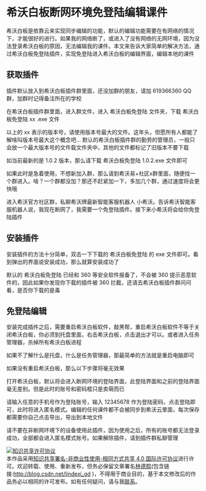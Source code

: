 
# 希沃白板断网环境免登陆编辑课件

希沃白板是依靠云来实现同步编辑的功能，默认的编辑功能需要在有网络的情况下，才能很好的进行。如果我的网络断了，或进入了没有网络的无网环境，因为没法登录希沃白板的原因，无法编辑我的课件。本文来告诉大家简单的解决方法，通过希沃白板免登陆插件，实现免登陆进入希沃白板的编辑界面，编辑本地的课件

<!--more-->



<!-- 发布 -->

## 获取插件

插件默认放入到希沃白板插件群里面，还没加群的朋友，请加 619366360 QQ 群，加群时记得备注所在的学校

在希沃白板插件群里面，进入群文件，进入 希沃白板免登陆 文件夹，下载 希沃白板免登陆 xx .exe 文件

以上的 xx 表示的版本号，请使用版本号最大的文件。这年头，但愿所有人都能了解啥叫版本号最大这个概念吧… 默认的希沃白板插件群的勤劳的管理员，一般只会放一个最大版本号的文件载文件夹中，其他的文件都标记了旧版本不要下载

如当前最新的是 1.0.2 版本，那么请下载 希沃白板免登陆 1.0.2.exe 文件即可

如果此时是急着使用，不想新加入群，那么请到希沃易+社区x群里面，随便找一个群进入。啥？一个群都没加？那还不赶紧加一下，多加几个群，通过速度将会更快哦

进入希沃官方社区群，私聊希沃牌最新智能客服机器人 小希沃。告诉希沃智能客服机器人说，我现在断网了，我需要一个免登陆插件。接下来小希沃将会给你免登陆插件

## 安装插件

安装插件的方法十分简单，双击一下下载的 希沃白板免登陆 的 exe 文件即可。看到弹出的界面说安装成功，那么就算安装成功了

默认的 希沃白板免登陆 已经和 360 等安全软件报备了，不会被 360 提示恶意软件的，因此如果你发现你下载的插件被 360 拦截，还请去希沃白板插件群问问看，是否你下载的是毒

## 免登陆编辑

安装完成插件之后，需要重启希沃白板软件，敲黑帮，重启希沃白板软件不等于关闭希沃白板，你必须到托盘里面，右击希沃白板，点击退出才可以。或者进入任务管理器，杀掉所有希沃白板进程

如果不了解什么是托盘，什么是任务管理器，那最简单的方法就是重启电脑即可

如果没有重启希沃白板，那么以下步骤将毫无效果

打开希沃白板，默认将会进入断网环境的登陆界面，此登陆界面和之前的登陆界面毫无差别。但是此时的账号和密码框只是卖萌而已

请输入任意的手机号作为登陆账号，输入 12345678 作为登陆密码，点击登陆即可，此时将进入匿名模式。编辑的任何课件都不会被同步到希沃云里面，每次保存都需要你自己点击导出，导出到本地文件

请不要在非断网环境下的设备使用此插件，因为使用之后，所有的账号都无法登录成功，全部都会进入匿名模式账号。如果解除插件，请到插件群私聊管理





<a rel="license" href="http://creativecommons.org/licenses/by-nc-sa/4.0/"><img alt="知识共享许可协议" style="border-width:0" src="https://licensebuttons.net/l/by-nc-sa/4.0/88x31.png" /></a><br />本作品采用<a rel="license" href="http://creativecommons.org/licenses/by-nc-sa/4.0/">知识共享署名-非商业性使用-相同方式共享 4.0 国际许可协议</a>进行许可。欢迎转载、使用、重新发布，但务必保留文章署名[林德熙](http://blog.csdn.net/lindexi_gd)(包含链接:http://blog.csdn.net/lindexi_gd )，不得用于商业目的，基于本文修改后的作品务必以相同的许可发布。如有任何疑问，请与我[联系](mailto:lindexi_gd@163.com)。